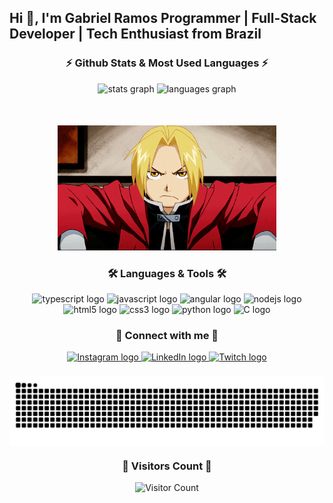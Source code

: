 <h2 align="left"> Hi 👋, I'm Gabriel Ramos
 Programmer | Full-Stack Developer | Tech Enthusiast from Brazil</
h2>

###

<div align="center">
  <h3>⚡ Github Stats & Most Used Languages ⚡</h3>
  <img src="https://github-readme-stats.vercel.app/api?username=GabrielRamosSA&theme=dracula&show_icons=true&count_private=true" height="180" alt="stats graph" />
  <img src="https://github-readme-stats.vercel.app/api/top-langs/?username=GabrielRamosSA&theme=dracula&layout=compact" height="180" alt="languages graph" />
</div>

###
<div align="center" style="margin-top: 50px;">
 <p>
  <img height="200" src="https://github.com/GabrielRamosSA/GabrielRamosSA/blob/main/tumblr_mpe55zWE2s1rvhek2o1_500.gif" alt="Descrição do GIF">
</p>
</div>

<div align="center">
  <h3>🛠 Languages & Tools 🛠</h3>
  <img src="https://cdn.jsdelivr.net/gh/devicons/devicon/icons/typescript/typescript-original.svg" height="40" alt="typescript logo"/>
  <img src="https://cdn.jsdelivr.net/gh/devicons/devicon/icons/javascript/javascript-original.svg" height="40" alt="javascript logo"/>
  <img src="https://cdn.jsdelivr.net/gh/devicons/devicon/icons/angularjs/angularjs-original.svg" height="40" alt="angular logo"/>
  <img src="https://cdn.jsdelivr.net/gh/devicons/devicon/icons/nodejs/nodejs-original.svg" height="40" alt="nodejs logo"/>
  <img src="https://cdn.jsdelivr.net/gh/devicons/devicon/icons/html5/html5-original.svg" height="40" alt="html5 logo"/>
  <img src="https://cdn.jsdelivr.net/gh/devicons/devicon/icons/css3/css3-original.svg" height="40" alt="css3 logo"/>
  <img src="https://cdn.jsdelivr.net/gh/devicons/devicon/icons/python/python-original.svg" height="40" alt="python logo"/>
  <img src="https://cdn.jsdelivr.net/gh/devicons/devicon/icons/c/c-original.svg" height="40" alt="C logo"/>
</div>


<div align="center">
  <h3>📱 Connect with me 📱</h3>
  <a href="https://www.instagram.com/gabrielrmxs/">
    <img src="https://img.shields.io/badge/Instagram-E4405F?style=for-the-badge&logo=instagram&logoColor=white" height="30" alt="Instagram logo"/>
  </a>
  <a href="https://www.linkedin.com/in/seu-usuario">
    <img src="https://img.shields.io/badge/LinkedIn-0077B5?style=for-the-badge&logo=linkedin&logoColor=white" height="30" alt="LinkedIn logo"/>
  </a>
  <a href="https://www.twitch.tv/seu-usuario">
    <img src="https://img.shields.io/badge/Twitch-9146FF?style=for-the-badge&logo=twitch&logoColor=white" height="30" alt="Twitch logo"/>
  </a>
</div>

###
<picture align="center">
  <source media="(prefers-color-scheme: dark)" srcset="https://raw.githubusercontent.com/GabrielRamosSA/GabrielRamosSA/output/github-contribution-grid-snake-dark.svg">
  <source media="(prefers-color-scheme: light)" srcset="https://raw.githubusercontent.com/GabrielRamosSA/GabrielRamosSA/output/github-contribution-grid-snake-dark.svg">
  <img align="center" alt="github contribution grid snake animation" src="https://raw.githubusercontent.com/GabrielRamosSA/GabrielRamosSA/output/github-contribution-grid-snake.svg">
</picture>
<br clear="both">


<div align="center">
  <h3>👀 Visitors Count 👀</h3>
  <img src="https://profile-counter.glitch.me/{GabrielRamosSA}/count.svg" alt="Visitor Count" />
</div>





###
